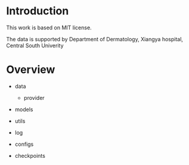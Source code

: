 # Introduction

This work is based on MIT license.

The data is supported by Department of Dermatology, Xiangya hospital, Central South Univerity

# Overview

* data
    * provider

* models

* utils

* log

* configs

* checkpoints



